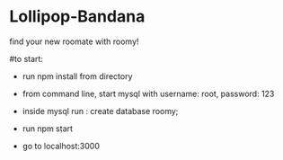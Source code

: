 # Lollipop-Bandana
find your new roomate with roomy!

#to start:

 * run npm install from directory
 * from command line, start mysql with username: root, password: 123
 * inside mysql run : 
 create database roomy;
 
 
 * run npm start
 * go to localhost:3000
